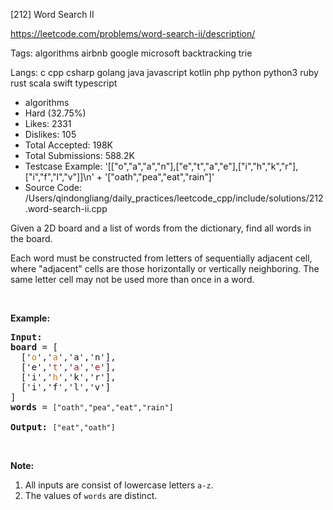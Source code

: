 [212] Word Search II  

https://leetcode.com/problems/word-search-ii/description/

Tags:   algorithms   airbnb   google   microsoft   backtracking   trie 

Langs:  c   cpp   csharp   golang   java   javascript   kotlin   php   python   python3   ruby   rust   scala   swift   typescript 

* algorithms
* Hard (32.75%)
* Likes:    2331
* Dislikes: 105
* Total Accepted:    198K
* Total Submissions: 588.2K
* Testcase Example:  '[["o","a","a","n"],["e","t","a","e"],["i","h","k","r"],["i","f","l","v"]]\n' +
  '["oath","pea","eat","rain"]'
* Source Code:       /Users/qindongliang/daily_practices/leetcode_cpp/include/solutions/212.word-search-ii.cpp

<p>Given a 2D board and a list of words from the dictionary, find all words in the board.</p>

<p>Each word must be constructed from letters of sequentially adjacent cell, where &quot;adjacent&quot; cells are those horizontally or vertically neighboring. The same letter cell may not be used more than once in a word.</p>

<p>&nbsp;</p>

<p><strong>Example:</strong></p>

<pre>
<strong>Input:</strong> 
<b>board </b>= [
  [&#39;<span style="color:#d70">o</span>&#39;,&#39;<span style="color:#d70">a</span>&#39;,&#39;a&#39;,&#39;n&#39;],
  [&#39;e&#39;,&#39;<span style="color:#d30">t</span>&#39;,&#39;<span style="color:#d00">a</span>&#39;,&#39;<span style="color:#d00">e</span>&#39;],
  [&#39;i&#39;,&#39;<span style="color:#d70">h</span>&#39;,&#39;k&#39;,&#39;r&#39;],
  [&#39;i&#39;,&#39;f&#39;,&#39;l&#39;,&#39;v&#39;]
]
<b>words</b> = <code>[&quot;oath&quot;,&quot;pea&quot;,&quot;eat&quot;,&quot;rain&quot;]</code>

<strong>Output:&nbsp;</strong><code>[&quot;eat&quot;,&quot;oath&quot;]</code>
</pre>

<p>&nbsp;</p>

<p><b>Note:</b></p>

<ol>
	<li>All inputs are consist of lowercase letters <code>a-z</code>.</li>
	<li>The values of&nbsp;<code>words</code> are distinct.</li>
</ol>

